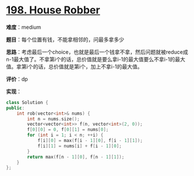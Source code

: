 # [198. House Robber](https://leetcode.com/problems/house-robber/)

**难度**：medium

**题目**：每个位置有钱，不能拿相邻的，问最多拿多少

**思路**：考虑最后一个choice，也就是最后一个钱拿不拿，然后问题就被reduce成n-1最大值了。不拿第i个的话，总价值就是要么拿i-1的最大值要么不拿i-1的最大值。拿第i个的话，总价值就是第i个，加上不拿i-1的最大值。

**评价**：dp

**实现**：

```cpp
class Solution {
public:
    int rob(vector<int>& nums) {
        int n = nums.size();
        vector<vector<int>> f(n, vector<int>(2, 0));
        f[0][0] = 0, f[0][1] = nums[0];
        for (int i = 1; i < n; ++i) {
            f[i][0] = max(f[i - 1][0], f[i - 1][1]);
            f[i][1] = nums[i] + f[i - 1][0];
        }
        return max(f[n - 1][0], f[n - 1][1]);
    }
};
```